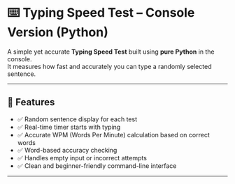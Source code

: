 # ⌨️ Typing Speed Test – Console Version (Python)

A simple yet accurate **Typing Speed Test** built using **pure Python** in the console.  
It measures how fast and accurately you can type a randomly selected sentence.

---

## 🚀 Features

- ✅ Random sentence display for each test
- ✅ Real-time timer starts with typing
- ✅ Accurate WPM (Words Per Minute) calculation based on correct words
- ✅ Word-based accuracy checking
- ✅ Handles empty input or incorrect attempts
- ✅ Clean and beginner-friendly command-line interface

---


